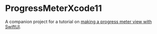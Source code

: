 # ProgressMeterXcode11

A companion project for a tutorial on [making a progress meter view with SwiftUI](https://wwwrussellgordon.ca/tutorials/building-an-animated-progress-meter-view-with-swiftui/).
